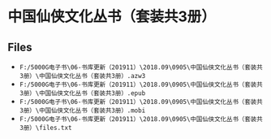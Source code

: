 # 中国仙侠文化丛书（套装共3册）

## Files

- `F:/5000G电子书\06-书库更新（201911）\2018.09\0905\中国仙侠文化丛书（套装共3册）\中国仙侠文化丛书（套装共3册）.azw3`
- `F:/5000G电子书\06-书库更新（201911）\2018.09\0905\中国仙侠文化丛书（套装共3册）\中国仙侠文化丛书（套装共3册）.epub`
- `F:/5000G电子书\06-书库更新（201911）\2018.09\0905\中国仙侠文化丛书（套装共3册）\中国仙侠文化丛书（套装共3册）.mobi`
- `F:/5000G电子书\06-书库更新（201911）\2018.09\0905\中国仙侠文化丛书（套装共3册）\files.txt`
